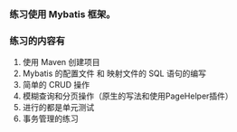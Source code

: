 ### 练习使用 Mybatis 框架。
### 练习的内容有
1. 使用 Maven 创建项目
2. Mybatis 的配置文件 和 映射文件的 SQL 语句的编写
3. 简单的 CRUD 操作
4. 模糊查询和分页操作（原生的写法和使用PageHelper插件）
5. 进行的都是单元测试
6. 事务管理的练习